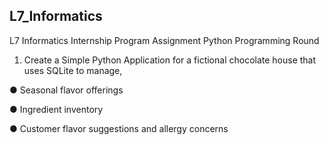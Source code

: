 ## L7_Informatics
L7 Informatics Internship Program Assignment Python Programming Round
1.	Create a Simple Python Application for a fictional chocolate house that uses SQLite to manage,


●	Seasonal flavor offerings 

●	Ingredient inventory

●	Customer flavor suggestions and allergy concerns
